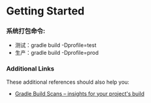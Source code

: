 # Getting Started

### 系统打包命令:
* 测试：gradle build -Dprofile=test
* 生产：gradle build -Dprofile=prod

### Additional Links
These additional references should also help you:

* [Gradle Build Scans – insights for your project's build](https://scans.gradle.com#gradle)


